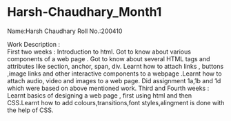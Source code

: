 # Harsh-Chaudhary_Month1
Name:Harsh Chaudhary
Roll No.:200410

Work Description  :  
First two weeks : Introduction to html. Got to know about various components of a web page . Got to know about several HTML tags and attributes like section, anchor, span, div. Learnt how to attach links , buttons ,image links and other interactive components to a webpage .Learnt how to attach audio, video and images to a web page. Did assignment 1a,1b and 1d which were based on above mentioned work.
Third and Fourth weeks : Learnt basics of designing a web page , first using html and then CSS.Learnt how to add colours,transitions,font styles,alingment is done with the help of CSS.
